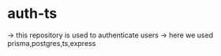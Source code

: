 # auth-ts

-> this repository is used to authenticate users
-> here we used prisma,postgres,ts,express
